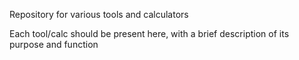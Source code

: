 Repository for various tools and calculators

Each tool/calc should be present here, with a brief description of its purpose and function
